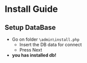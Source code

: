 # Install Guide

## Setup DataBase
* Go on folder `\admin\install.php`
	* Insert the DB data for connect
	* Press Next
* **you has installed db!**